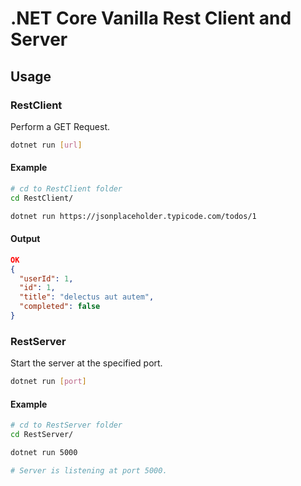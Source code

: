 # .NET Core Vanilla Rest Client and Server
## Usage
### RestClient
Perform a GET Request.
```bash
dotnet run [url]
```
#### Example
```bash
# cd to RestClient folder
cd RestClient/

dotnet run https://jsonplaceholder.typicode.com/todos/1
```
#### Output
```json
OK
{
  "userId": 1,
  "id": 1,
  "title": "delectus aut autem",
  "completed": false
}
```
### RestServer
Start the server at the specified port.
```bash
dotnet run [port]
```
#### Example
```bash
# cd to RestServer folder
cd RestServer/

dotnet run 5000

# Server is listening at port 5000.
```